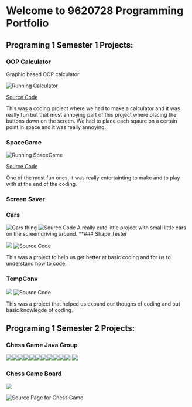# Welcome to 9620728 Programming Portfolio

## Programing 1 Semester 1 Projects:

### OOP Calculator

Graphic based OOP calculator

![Running Calculator](https://github.com/9620728/computer-programing1/blob/main/images/Calc.png?raw=true)

[Source Code](https://github.com/9620728/computer-programing1/upload/main/src/Calculator](https://github.com/9620728/computer-programing1/tree/main/src))

This was a coding project where we had to make a calculator and it was really fun but that most annoying part of this project where placing the buttons down on the screen. We had to place each sqaure on a certain point in space and it was really annoying.


### SpaceGame

![Running SpaceGame](https://github.com/9620728/computer-programing1/blob/main/images/SpaceGame.png?raw=true)

[Source Code](https://github.com/9620728/computer-programing1/upload/main/src/Calculator](https://github.com/9620728/computer-programing1/tree/main/src))

One of the most fun ones, it was really entertainting to make and to play with at the end of the coding.
### Screen Saver


### Cars 

![Cars thing](https://github.com/9620728/computer-programing1/blob/main/images/Cars.png)
![Source Code](https://github.com/9620728/computer-programing1/tree/main/src/Cars)
A really cute little project with small little cars on the screen driving around.
**### Shape Tester

![](https://github.com/9620728/computer-programing1/blob/main/images/Shapes.png)
![Source Code](https://github.com/9620728/computer-programing1/tree/main/src/shapes)

This was a project to help us get better at basic coding and for us to understand how to code.
### TempConv

![](https://github.com/9620728/computer-programing1/blob/main/images/TempConv.png)
![Source Code](https://github.com/9620728/computer-programing1/tree/main/src/TempConverter)

This was a project that helped us expand our thoughs of coding and out basic knowlegde of coding.
## Programing 1 Semester 2 Projects:

### Chess Game Java Group
![](https://github.com/9620728/computer-programing1/blob/main/images/Pawn_B.png)![](https://github.com/9620728/computer-programing1/blob/main/images/Pawn_W.png)![](https://github.com/9620728/computer-programing1/blob/main/images/King_B.png)![](https://github.com/9620728/computer-programing1/blob/main/images/King_W.png)![](https://github.com/9620728/computer-programing1/blob/main/images/Knight_B.png)![](https://github.com/9620728/computer-programing1/blob/main/images/Knight_W.png)![](https://github.com/9620728/computer-programing1/blob/main/images/Rook_B.png)![](https://github.com/9620728/computer-programing1/blob/main/images/Rook_W.png)![](https://github.com/9620728/computer-programing1/blob/main/images/Bishop_B.png)![](https://github.com/9620728/computer-programing1/blob/main/images/Bishop_W.png)![](https://github.com/9620728/computer-programing1/blob/main/images/Queen_B.png) ![](https://github.com/9620728/computer-programing1/blob/main/images/Queen_W.png)


### Chess Game Board 
![](https://github.com/9620728/computer-programing1/blob/main/images/update.png)

![Source Page for Chess Game](https://github.com/9620728/Java-Group-1)
